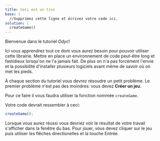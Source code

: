 ```yaml
---
title: Ceci est un truc
base: |
  //Supprimez cette ligne et écrivez votre code ici.
solution: |
  createGame()
---
```


Bienvenue dans le tutoriel _Odyc_!

Ici vous apprendrez tout ce dont vous aurez besoin pour pouvoir utiliser cette librairie. Mettre en place un environnement de code peut-être long et fastidieux lorsqu'on ne l'a jamais fait. De plus on n'a pas forcément l'envie et la possibilité d'installer plusieurs logiciels avant même de savoir où on met les pieds.

À chaque section du tutoriel vous devrez résoudre un petit problème. Le premier problème n'est pas des moindres: vous devez **Créer un jeu**.

Pour ce faire il vous faudra utiliser la fonction nommée `createGame`.

Votre code devrait ressembler à ceci:

```js
createGame();
```

Lorsque vous aurez réussi vous devriez voir le résultat de votre travail s'afficher dans la fenêtre du bas. Pour jouer, vous devez cliquer sur le jeu puis utiliser les flêches directionelles et la touche Entrée.
